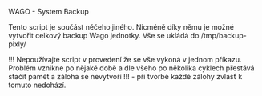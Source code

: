 WAGO - System Backup

Tento script je součást něčeho jiného. Nicméně díky němu je možné vytvořit celkový backup Wago jednotky. 
Vše se ukládá do /tmp/backup-pixly/ 

!!! Nepoužívajte script v  provedení že se vše vykoná v jednom příkazu. Problém vznikne po nějaké době  a dle všeho po několika cyklech přestává stačit pamět a záloha se nevytvoří !!!    -  při tvorbě každé zálohy zvlášť k tomuto nedohází. 
